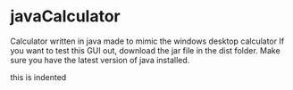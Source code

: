 # javaCalculator
Calculator written in java made to mimic the windows desktop calculator
If you want to test this GUI out, download the jar file in the dist folder.
Make sure you have the latest version of java installed.

  this is indented

